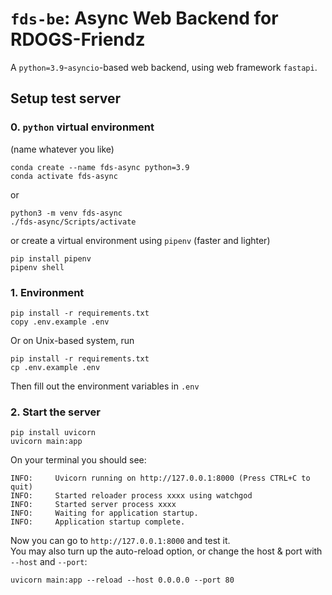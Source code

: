 # `fds-be`: Async Web Backend for RDOGS-Friendz

A `python=3.9`-`asyncio`-based web backend, using web framework `fastapi`.

## Setup test server

### 0. `python` virtual environment
(name whatever you like)
```shell
conda create --name fds-async python=3.9
conda activate fds-async
```
or
```
python3 -m venv fds-async
./fds-async/Scripts/activate
```

or create a virtual environment using `pipenv` (faster and lighter)

```shell
pip install pipenv
pipenv shell
```

### 1. Environment
```shell
pip install -r requirements.txt
copy .env.example .env
```

Or on Unix-based system, run

```shell
pip install -r requirements.txt
cp .env.example .env
```

Then fill out the environment variables in `.env`
### 2. Start the server

```shell
pip install uvicorn
uvicorn main:app
```

On your terminal you should see:

```
INFO:     Uvicorn running on http://127.0.0.1:8000 (Press CTRL+C to quit)
INFO:     Started reloader process xxxx using watchgod
INFO:     Started server process xxxx
INFO:     Waiting for application startup.
INFO:     Application startup complete.
```
Now you can go to `http://127.0.0.1:8000` and test it.  
You may also turn up the auto-reload option, or change the host & port with `--host` and `--port`:
```shell
uvicorn main:app --reload --host 0.0.0.0 --port 80

